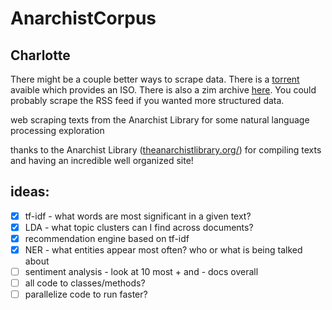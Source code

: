 # AnarchistCorpus

## Charlotte
There might be a couple better ways to scrape data. There is a [torrent](https://bookshelf.theanarchistlibrary.org/library/the-anarchist-library-on-torrent) avaible which provides an ISO. There is also a zim archive [here](https://bookshelf.theanarchistlibrary.org/library/librarian-mirrors-of-library-en). You could probably scrape the RSS feed if you wanted more structured data. 


web scraping texts from the Anarchist Library for some natural language processing exploration

thanks to the Anarchist Library ([theanarchistlibrary.org/](https://theanarchistlibrary.org/special/index)) for compiling texts and having an incredible well organized site!

## ideas:

- [x] tf-idf - what words are most significant in a given text?
- [x] LDA - what topic clusters can I find across documents?
- [x] recommendation engine based on tf-idf
- [x] NER - what entities appear most often? who or what is being talked about
- [ ] sentiment analysis - look at 10 most + and - docs overall
- [ ] all code to classes/methods?
- [ ] parallelize code to run faster?
